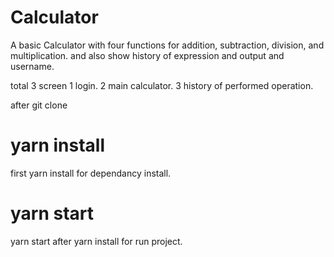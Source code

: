 # Calculator

A basic Calculator with four functions for addition, subtraction, division, and multiplication.
and also show history of expression and output and username.

total 3 screen
1 login.
2 main calculator.
3 history of performed operation.

after git clone

# yarn install
first yarn install for dependancy install.

# yarn start
yarn start after yarn install for run project.
